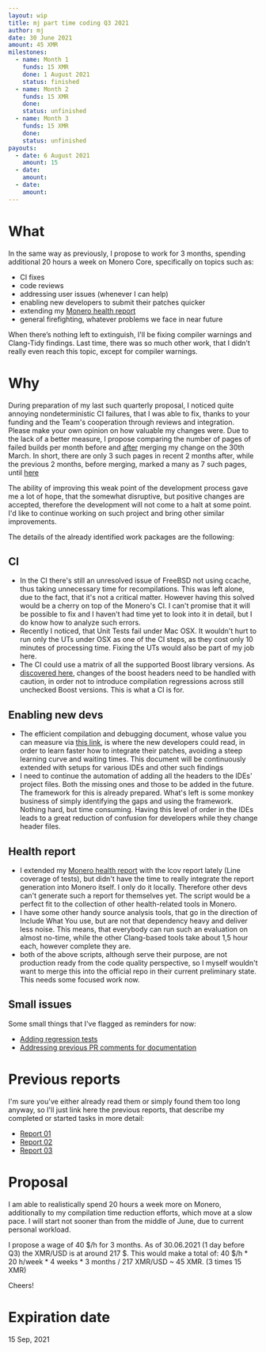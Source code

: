 ```yaml
---
layout: wip
title: mj part time coding Q3 2021
author: mj
date: 30 June 2021
amount: 45 XMR
milestones:
  - name: Month 1
    funds: 15 XMR
    done: 1 August 2021
    status: finished
  - name: Month 2
    funds: 15 XMR
    done:
    status: unfinished
  - name: Month 3
    funds: 15 XMR
    done:
    status: unfinished
payouts:
  - date: 6 August 2021
    amount: 15
  - date:
    amount:
  - date:
    amount:
---
```



# What

In the same way as previously, I propose to work for 3 months, spending additional 20 hours a week on Monero Core, specifically on topics such as:
- CI fixes
- code reviews
- addressing user issues (whenever I can help)
- enabling new developers to submit their patches quicker
- extending my [Monero health report](http://enjo.hopto.org/pub/monero/)
- general firefighting, whatever problems we face in near future

When there’s nothing left to extinguish, I'll be fixing compiler warnings and Clang-Tidy findings. Last time, there was so much other work, that I didn’t really even reach this topic, except for compiler warnings.

# Why

During preparation of my last such quarterly proposal, I noticed quite annoying nondeterministic CI failures, that I was able to fix, thanks to your funding and the Team's cooperation through reviews and integration. Please make your own opinion on how valuable my changes were. Due to the lack of a better measure, I propose comparing the number of pages of failed builds per month before and [after](https://github.com/monero-project/monero/actions?page=3&query=is%3Afailure) merging my change on the 30th March. In short, there are only 3 such pages in recent 2 months after, while the previous 2 months, before merging, marked a many as 7 such pages, until [here](https://github.com/monero-project/monero/actions?page=10&query=is%3Afailure)

The ability of improving this weak point of the development process gave me a lot of hope, that the somewhat disruptive, but positive changes are accepted, therefore the development will not come to a halt at some point. I'd like to continue working on such project and bring other similar improvements.


The details of the already identified work packages are the following:

## CI
- In the CI there's still an unresolved issue of FreeBSD not using ccache, thus taking unnecessary time for recompilations. This was left alone, due to the fact, that it's not a critical matter. However having this solved would be a cherry on top of the Monero's CI. I can't promise that it will be possible to fix and I haven't had time yet to look into it in detail, but I do know how to analyze such errors.
- Recently I noticed, that Unit Tests fail under Mac OSX. It wouldn't hurt to run only the UTs under OSX as one of the CI steps, as they cost only 10 minutes of processing time. Fixing the UTs would also be part of my job here.
- The CI could use a matrix of all the supported Boost library versions. As [discovered here](https://github.com/monero-project/monero/pull/7735), changes of the boost headers need to be handled with caution, in order not to introduce compilation regressions across still unchecked Boost versions. This is what a CI is for. 

## Enabling new devs
- The efficient compilation and debugging document, whose value you can measure via [this link](https://github.com/monero-project/monero/blob/master/docs/COMPILING_DEBUGGING_TESTING.md), is where the new developers could read, in order to learn faster how to integrate their patches, avoiding a steep learning curve and waiting times. This document will be continuously extended with setups for various IDEs and other such findings
- I need to continue the automation of adding all the headers to the IDEs' project files. Both the missing ones and those to be added in the future. The framework for this is already prepared. What's left is some monkey business of simply identifying the gaps and using the framework. Nothing hard, but time consuming. Having this level of order in the IDEs leads to a great reduction of confusion for developers while they change header files.

## Health report
- I extended my [Monero health report](http://enjo.hopto.org/pub/monero/) with the lcov report lately (Line coverage of tests), but didn't have the time to really integrate the report generation into Monero itself. I only do it locally. Therefore other devs can't generate such a report for themselves yet. The script would be a perfect fit to the collection of other health-related tools in Monero.
- I have some other handy source analysis tools, that go in the direction of Include What You use, but are not that dependency heavy and deliver less noise. This means, that everybody can run such an evaluation on almost no-time, while the other Clang-based tools take about 1,5 hour each, however complete they are.
- both of the above scripts, although serve their purpose, are not production ready from the code quality perspective, so I myself wouldn't want to merge this into the official repo in their current preliminary state. This needs some focused work now.

## Small issues
Some small things that I've flagged as reminders for now:
- [Adding regression tests](https://github.com/monero-project/monero/issues/7756)
- [Addressing previous PR comments for documentation](https://github.com/monero-project/monero/issues/7755)

# Previous reports
I'm sure you've either already read them or simply found them too long anyway, so I'll just link here the previous reports, that describe my completed or started tasks in more detail:
- [Report 01](https://repo.getmonero.org/monero-project/ccs-proposals/-/merge_requests/200#note_10764)
- [Report 02](https://repo.getmonero.org/monero-project/ccs-proposals/-/merge_requests/200#note_10860)
- [Report 03](https://repo.getmonero.org/monero-project/ccs-proposals/-/merge_requests/200#note_10954)
 
# Proposal

I am able to realistically spend 20 hours a week more on Monero, additionally to my compilation time reduction efforts, which move at a slow pace. I will start not sooner than from the middle of June, due to current personal workload.

I propose a wage of 40 $/h for 3 months. As of 30.06.2021 (1 day before Q3) the XMR/USD is at around 217 $. This would make a total of:
40 $/h * 20 h/week * 4 weeks * 3 months / 217 XMR/USD ~ 45 XMR. (3 times 15 XMR)

Cheers!


# Expiration date
15 Sep, 2021
